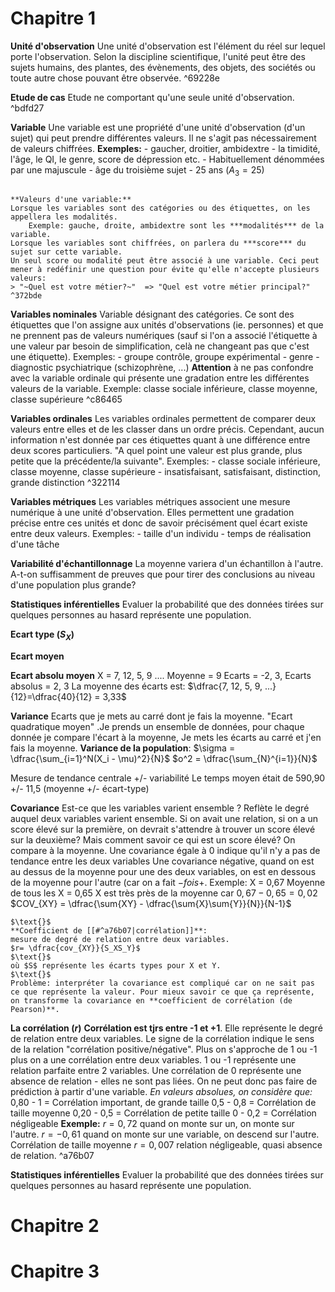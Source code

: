 
# Chapitre 1

**Unité d'observation**
	Une unité d'observation est l'élément du réel sur lequel porte l'observation. Selon la discipline scientifique, l'unité peut être des sujets humains, des plantes, des évènements, des objets, des sociétés ou toute autre chose pouvant être observée. ^69228e

**Etude de cas**
	Etude ne comportant qu'une seule unité d'observation. ^bdfd27

**Variable**
	Une variable est une propriété d'une unité d'observation (d'un sujet) qui peut prendre différentes valeurs. Il ne s'agit pas nécessairement de valeurs chiffrées.
	**Exemples:** 
	- gaucher, droitier, ambidextre
	- la timidité, l'âge, le QI, le genre, score de dépression etc. 
	- Habituellement dénommées par une majuscule - âge du troisième sujet - 25 ans ($A_3 = 25$)
<pre></pre>
	**Valeurs d'une variable:**
	Lorsque les variables sont des catégories ou des étiquettes, on les appellera les modalités.
		Exemple: gauche, droite, ambidextre sont les ***modalités*** de la variable.
	Lorsque les variables sont chiffrées, on parlera du ***score*** du sujet sur cette variable.
	Un seul score ou modalité peut être associé à une variable. Ceci peut mener à redéfinir une question pour évite qu'elle n'accepte plusieurs valeurs: 
	> "~Quel est votre métier?~"  => "Quel est votre métier principal?"
	^372bde

**Variables nominales**
	Variable désignant des catégories. Ce sont des étiquettes que l'on assigne aux unités d'observations (ie. personnes) et que ne prennent pas de valeurs numériques (sauf si l'on a associé l'étiquette à une valeur par besoin de simplification, celà ne changeant pas que c'est une étiquette).
	$\text{}$
	Exemples:
	- groupe contrôle, groupe expérimental
	- genre
	- diagnostic psychiatrique (schizophrène, ...) 
	$\text{}$
	**Attention** à ne pas confondre avec la variable ordinale qui présente une gradation entre les différentes valeurs de la variable.
	Exemple: classe sociale inférieure, classe moyenne, classe supérieure
	^c86465

**Variables ordinales**
	Les variables ordinales permettent de comparer deux valeurs entre elles et de les classer dans un ordre précis. Cependant, aucun information n'est donnée par ces étiquettes quant à une différence entre deux scores particuliers. "A quel point une valeur est plus grande, plus petite que la précédente/la suivante".
	$\text{}$
	Exemples: 
	- classe sociale inférieure, classe moyenne, classe supérieure
	- insatisfaisant, satisfaisant, distinction, grande distinction ^322114

**Variables métriques**
	Les variables métriques associent une mesure numérique à une unité d'observation. Elles permettent une gradation précise entre ces unités et donc de savoir précisément quel écart existe entre deux valeurs.
	$\text{}$
	Exemples:
	- taille d'un individu
	- temps de réalisation d'une tâche

**Variabilité d'échantillonnage**
	La moyenne variera d'un échantillon à l'autre.
	A-t-on suffisamment de preuves que pour tirer des conclusions au niveau d'une population plus grande?

**Statistiques inférentielles**
	Evaluer la probabilité que des données tirées sur quelques personnes au hasard représente une population.

**Ecart type ($S_X$)**
	

**Ecart moyen**
	

**Ecart absolu moyen**
	X = 7, 12, 5, 9 ....
	Moyenne = 9
	Ecarts = -2, 3, 
	Ecarts absolus = 2, 3
	La moyenne des écarts est: $\dfrac{7, 12, 5, 9, ...}{12}=\dfrac{40}{12} = 3,33$

**Variance**
	Ecarts que je mets au carré dont je fais la moyenne. "Ecart quadratique moyen" .Je prends un ensemble de données, pour chaque donnée je compare l'écart à la moyenne, Je mets les écarts au carré et j'en fais la moyenne.
	$\text{ }$
	**Variance de la population**: 
	$\sigma = \dfrac{\sum_{i=1}^N(X_i - \mu)^2}{N}$
	$\text{ }$
	$o^2 = \dfrac{\sum_{N}^{i=1}}{N}$


Mesure de tendance centrale +/- variabilité
Le temps moyen était de 590,90 +/- 11,5 (moyenne +/- écart-type)

**Covariance**
	Est-ce que les variables varient ensemble ? Reflète le degré auquel deux variables varient ensemble.
	Si on avait une relation, si on a un score élevé sur la première, on devrait s'attendre à trouver un score élevé sur la deuxième? Mais comment savoir ce qui est un score élevé? On compare à la moyenne.
	Une covariance égale à 0 indique qu'il n'y a pas de tendance entre les deux variables
	Une covariance négative, quand on est au dessus de la moyenne pour une des deux variables, on est en dessous de la moyenne pour l'autre (car on a fait $- fois +$.
	Exemple: X = 0,67
	Moyenne de tous les X = 0,65
	X est très près de la moyenne car $0,67 - 0,65 = 0,02$
	$COV_{XY} = \dfrac{\sum{XY} - \dfrac{\sum{X}\sum{Y}}{N}}{N-1}$
	$\text{}$
	
	$\text{}$
	**Coefficient de [[#^a76b07|corrélation]]**: 
	mesure de degré de relation entre deux variables.
	$r= \dfrac{cov_{XY}}{S_XS_Y}$
	$\text{}$
	où $S$ représente les écarts types pour X et Y.
	$\text{}$
	Problème: interpréter la covariance est compliqué car on ne sait pas ce que représente la valeur. Pour mieux savoir ce que ça représente, on transforme la covariance en **coefficient de corrélation (de Pearson)**. 

**La corrélation ($r$)**
	**Corrélation est tjrs entre -1 et +1**. Elle représente le degré de relation entre deux variables. Le signe de la corrélation indique le sens de la relation "corrélation positive/négative".
	Plus on s'approche de 1 ou -1 plus on a une corrélation entre deux variables. 1 ou -1 représente une relation parfaite entre 2 variables. Une corrélation de 0 représente une absence de relation - elles ne sont pas liées. On ne peut donc pas faire de prédiction à partir d'une variable.
	$\text{}$
	*En valeurs absolues, on considère que:*
	0,80 - 1 = Corrélation important, de grande taille
	0,5 - 0,8 = Corrélation de taille moyenne
	0,20 - 0,5 = Corrélation de petite taille
	0 - 0,2 = Corrélation négligeable
	$\text{}$
	**Exemple:**
	$r = 0,72$ quand on monte sur un, on monte sur l'autre.
	$r = -0,61$ quand on monte sur une variable, on descend sur l'autre. Corrélation de taille moyenne
	$r = 0,007$ relation négligeable, quasi absence de relation. ^a76b07


**Statistiques inférentielles**
	Evaluer la probabilité que des données tirées sur quelques personnes au hasard représente une population.


# Chapitre 2

# Chapitre 3
